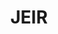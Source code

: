 ---
lastmod: '2025-04-06T06:05:20+00:00'
latitude: -35.05637116
layout: suburb
longitude: 148.9725226
postcode: '2582'
state: NSW
title: JEIR
url: /nsw/jeir/
---